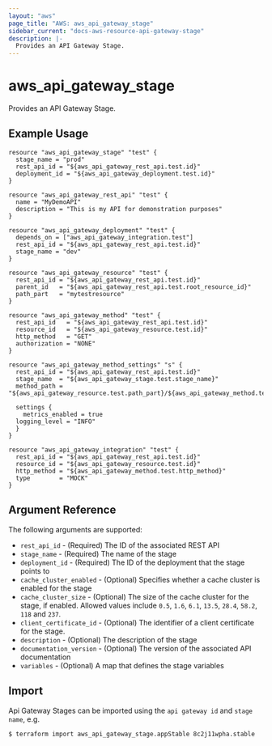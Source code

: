 ```yaml
---
layout: "aws"
page_title: "AWS: aws_api_gateway_stage"
sidebar_current: "docs-aws-resource-api-gateway-stage"
description: |-
  Provides an API Gateway Stage.
---
```


# aws\_api\_gateway\_stage

Provides an API Gateway Stage.

## Example Usage

```hcl
resource "aws_api_gateway_stage" "test" {
  stage_name = "prod"
  rest_api_id = "${aws_api_gateway_rest_api.test.id}"
  deployment_id = "${aws_api_gateway_deployment.test.id}"
}

resource "aws_api_gateway_rest_api" "test" {
  name = "MyDemoAPI"
  description = "This is my API for demonstration purposes"
}

resource "aws_api_gateway_deployment" "test" {
  depends_on = ["aws_api_gateway_integration.test"]
  rest_api_id = "${aws_api_gateway_rest_api.test.id}"
  stage_name = "dev"
}

resource "aws_api_gateway_resource" "test" {
  rest_api_id = "${aws_api_gateway_rest_api.test.id}"
  parent_id   = "${aws_api_gateway_rest_api.test.root_resource_id}"
  path_part   = "mytestresource"
}

resource "aws_api_gateway_method" "test" {
  rest_api_id   = "${aws_api_gateway_rest_api.test.id}"
  resource_id   = "${aws_api_gateway_resource.test.id}"
  http_method   = "GET"
  authorization = "NONE"
}

resource "aws_api_gateway_method_settings" "s" {
  rest_api_id = "${aws_api_gateway_rest_api.test.id}"
  stage_name  = "${aws_api_gateway_stage.test.stage_name}"
  method_path = "${aws_api_gateway_resource.test.path_part}/${aws_api_gateway_method.test.http_method}"

  settings {
    metrics_enabled = true
  logging_level = "INFO"
  }
}

resource "aws_api_gateway_integration" "test" {
  rest_api_id = "${aws_api_gateway_rest_api.test.id}"
  resource_id = "${aws_api_gateway_resource.test.id}"
  http_method = "${aws_api_gateway_method.test.http_method}"
  type        = "MOCK"
}
```

## Argument Reference

The following arguments are supported:

* `rest_api_id` - (Required) The ID of the associated REST API
* `stage_name` - (Required) The name of the stage
* `deployment_id` - (Required) The ID of the deployment that the stage points to
* `cache_cluster_enabled` - (Optional) Specifies whether a cache cluster is enabled for the stage
* `cache_cluster_size` - (Optional) The size of the cache cluster for the stage, if enabled.
	Allowed values include `0.5`, `1.6`, `6.1`, `13.5`, `28.4`, `58.2`, `118` and `237`.
* `client_certificate_id` - (Optional) The identifier of a client certificate for the stage.
* `description` - (Optional) The description of the stage
* `documentation_version` - (Optional) The version of the associated API documentation
* `variables` - (Optional) A map that defines the stage variables


## Import

Api Gateway Stages can be imported using the `api gateway id` and `stage name`, e.g.

```
$ terraform import aws_api_gateway_stage.appStable 8c2j11wpha.stable
```
